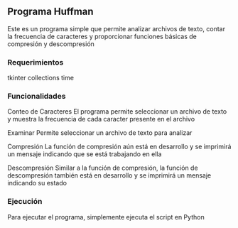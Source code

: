 ## **Programa Huffman**
Este es un programa simple que permite analizar archivos de texto, contar la frecuencia de caracteres y proporcionar funciones básicas de compresión y descompresión

### **Requerimientos**
tkinter
collections
time 

### **Funcionalidades**
Conteo de Caracteres
El programa permite seleccionar un archivo de texto y muestra la frecuencia de cada caracter presente en el archivo

Examinar
Permite seleccionar un archivo de texto para analizar

Compresión
La función de compresión aún está en desarrollo y se imprimirá un mensaje indicando que se está trabajando en ella

Descompresión
Similar a la función de compresión, la función de descompresión también está en desarrollo y se imprimirá un mensaje indicando su estado

### **Ejecución**
Para ejecutar el programa, simplemente ejecuta el script en Python

